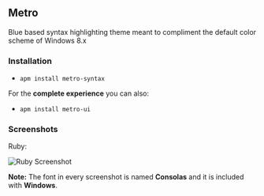 Metro------Blue based syntax highlighting theme meant to compliment the default color scheme of Windows 8.x### Installation* `apm install metro-syntax`For the __complete experience__ you can also:* `apm install metro-ui`### ScreenshotsRuby:![Ruby Screenshot](http://cirex.github.io/screenshots/metro-syntax.ruby.png "Ruby Screenshot")__Note:__ The font in every screenshot is named __Consolas__ and it is included with __Windows__.